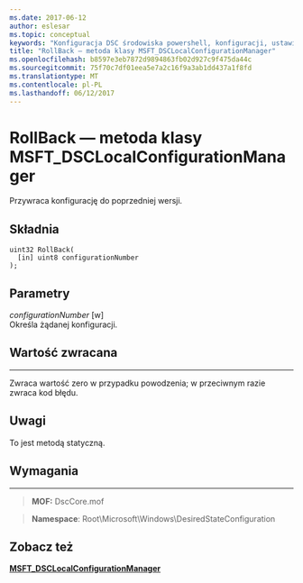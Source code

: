 ```yaml
---
ms.date: 2017-06-12
author: eslesar
ms.topic: conceptual
keywords: "Konfiguracja DSC środowiska powershell, konfiguracji, ustawienia"
title: "RollBack — metoda klasy MSFT_DSCLocalConfigurationManager"
ms.openlocfilehash: b8597e3eb7872d9894863fb02d927c9f475da44c
ms.sourcegitcommit: 75f70c7df01eea5e7a2c16f9a3ab1dd437a1f8fd
ms.translationtype: MT
ms.contentlocale: pl-PL
ms.lasthandoff: 06/12/2017
---
```

# <a name="rollback-method-of-the-msftdsclocalconfigurationmanager-class"></a>RollBack — metoda klasy MSFT_DSCLocalConfigurationManager

Przywraca konfigurację do poprzedniej wersji.

<a name="syntax"></a>Składnia
------

```mof
uint32 RollBack(
  [in] uint8 configurationNumber
);
```

<a name="parameters"></a>Parametry
----------

*configurationNumber* \[w\]  
Określa żądanej konfiguracji. 

## <a name="return-value"></a>Wartość zwracana
------------

Zwraca wartość zero w przypadku powodzenia; w przeciwnym razie zwraca kod błędu.

## <a name="remarks"></a>Uwagi

To jest metodą statyczną.

## <a name="requirements"></a>Wymagania
------------
>**MOF:** DscCore.mof

>**Namespace**: Root\Microsoft\Windows\DesiredStateConfiguration


## <a name="see-also"></a>Zobacz też


[**MSFT_DSCLocalConfigurationManager**](msft-dsclocalconfigurationmanager.md)


 

 



